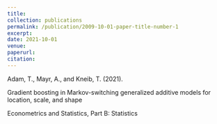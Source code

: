 ```yaml
---
title:
collection: publications
permalink: /publication/2009-10-01-paper-title-number-1
excerpt:
date: 2021-10-01
venue:
paperurl:
citation:
---
```


Adam, T., Mayr, A., and Kneib, T. (2021).

Gradient boosting in Markov-switching generalized additive models for location, scale, and shape

Econometrics and Statistics, Part B: Statistics
